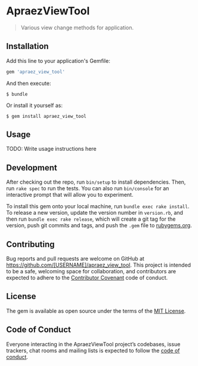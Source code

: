 # ApraezViewTool

> Various view change methods for application.

## Installation

Add this line to your application's Gemfile:

```ruby
gem 'apraez_view_tool'
```

And then execute:

    $ bundle

Or install it yourself as:

    $ gem install apraez_view_tool

## Usage

TODO: Write usage instructions here

## Development

After checking out the repo, run `bin/setup` to install dependencies. Then, run `rake spec` to run the tests. You can also run `bin/console` for an interactive prompt that will allow you to experiment.

To install this gem onto your local machine, run `bundle exec rake install`. To release a new version, update the version number in `version.rb`, and then run `bundle exec rake release`, which will create a git tag for the version, push git commits and tags, and push the `.gem` file to [rubygems.org](https://rubygems.org).

## Contributing

Bug reports and pull requests are welcome on GitHub at https://github.com/[USERNAME]/apraez_view_tool. This project is intended to be a safe, welcoming space for collaboration, and contributors are expected to adhere to the [Contributor Covenant](http://contributor-covenant.org) code of conduct.

## License

The gem is available as open source under the terms of the [MIT License](https://opensource.org/licenses/MIT).

## Code of Conduct

Everyone interacting in the ApraezViewTool project’s codebases, issue trackers, chat rooms and mailing lists is expected to follow the [code of conduct](https://github.com/[USERNAME]/apraez_view_tool/blob/master/CODE_OF_CONDUCT.md).
